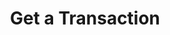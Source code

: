 ---
title: Get a Transaction
excerpt: Retrieve a Transaction
api:
  file: swagger.json
  operationId: get_api-v2-transactions-trxid
hidden: false
---
